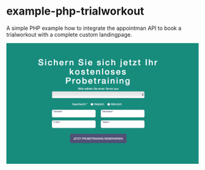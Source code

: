 # example-php-trialworkout
A simple PHP example how to integrate the appointman API to book a trialworkout with a complete custom landingpage.

![Beispiel](screenshot01.png)